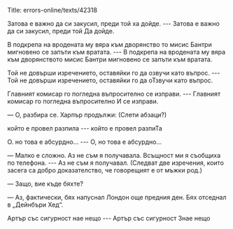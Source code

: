 Title: errors-online/texts/42318

Затова е важно да си закусил, преди той ха дойде. --- Затова е важно да си закусил, преди той Да дойде.

В подкрепа на вродената му вяра към дворянство то мисис Бантри мигновено се запъти към вратата.  --- В подкрепа на вродената му вяра към дворянството мисис Бантри мигновено се запъти към вратата.

Той не довърши изречението, оставяйки го да озвучи като въпрос. --- Той не довърши изречението, оставяйки го да оТзвучи като въпрос.

Главният комисар го погледна въпросително се изправи. --- Главният комисар го погледна въпросително И се изправи.

— О, разбира се. Харпър продължи: (Слети абзаци?)

който е провел разпила --- който е провел разпиТа

О. но това е абсурдно… --- О, но това е абсурдно…

— Малко е сложно. Аз не съм я получавала. Всъщност ми я съобщиха по телефона. --- Аз не съм я получавал. (Следват две изречения, които засега са добро доказателство, че говорещият е от мъжки род.)

— Защо, вие къде бяхте?

— Аз, фактически, бях напуснал Лондон още предния ден. Бях отседнал в „Дейнбъри Хед“.

Артър със сигурност нае нещо --- Артър със сигурност Знае нещо

